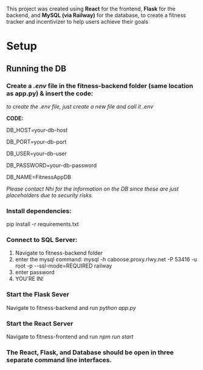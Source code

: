 This project was created using **React** for the frontend, **Flask** for the backend, and **MySQL (via Railway)** for the database, to create a fitness tracker and incentivizer to help users achieve their goals

# Setup

## Running the DB

### Create a **_.env_** file in the fitness-backend folder (same location as app.py) & insert the code:

_to create the .env file, just create a new file and call it .env_

**CODE:**

DB_HOST=your-db-host

DB_PORT=your-db-port

DB_USER=your-db-user

DB_PASSWORD=your-db-password

DB_NAME=FitnessAppDB


_Please contact Nhi for the information on the DB since these are just placeholders due to security risks._


### Install dependencies:

pip install -r requirements.txt

### Connect to SQL Server:

1. Navigate to fitness-backend folder
2. enter the mysql command: mysql -h caboose.proxy.rlwy.net -P 53416 -u root -p --ssl-mode=REQUIRED railway
3. enter password
4. YOU'RE IN!


### Start the Flask Sever

Navigate to fitness-backend and run *python app.py*

### Start the React Server

Navigate to fitness-frontend and run *npm run start*

### The React, Flask, and Database should be open in three separate command line interfaces.

